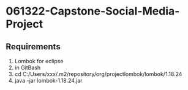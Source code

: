 # 061322-Capstone-Social-Media-Project

## Requirements
1. Lombok for eclipse
2. in GitBash
3. cd C:/Users/xxx/.m2/repository/org/projectlombok/lombok/1.18.24
4. java -jar lombok-1.18.24.jar

